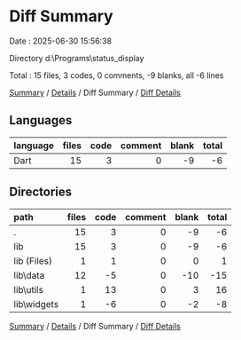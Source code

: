 # Diff Summary

Date : 2025-06-30 15:56:38

Directory d:\\Programs\\status_display

Total : 15 files,  3 codes, 0 comments, -9 blanks, all -6 lines

[Summary](results.md) / [Details](details.md) / Diff Summary / [Diff Details](diff-details.md)

## Languages
| language | files | code | comment | blank | total |
| :--- | ---: | ---: | ---: | ---: | ---: |
| Dart | 15 | 3 | 0 | -9 | -6 |

## Directories
| path | files | code | comment | blank | total |
| :--- | ---: | ---: | ---: | ---: | ---: |
| . | 15 | 3 | 0 | -9 | -6 |
| lib | 15 | 3 | 0 | -9 | -6 |
| lib (Files) | 1 | 1 | 0 | 0 | 1 |
| lib\\data | 12 | -5 | 0 | -10 | -15 |
| lib\\utils | 1 | 13 | 0 | 3 | 16 |
| lib\\widgets | 1 | -6 | 0 | -2 | -8 |

[Summary](results.md) / [Details](details.md) / Diff Summary / [Diff Details](diff-details.md)